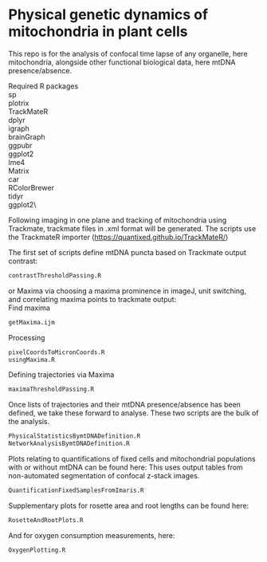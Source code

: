 # Physical genetic dynamics of mitochondria in plant cells

This repo is for the analysis of confocal time lapse of any organelle, here mitochondria, alongside other functional biological data, here mtDNA presence/absence. 

Required R packages\
sp\
plotrix\
TrackMateR\
dplyr\
igraph\
brainGraph\
ggpubr\
ggplot2\
lme4\
Matrix\
car\
RColorBrewer\
tidyr\
ggplot2\


Following imaging in one plane and tracking of mitochondria using Trackmate, trackmate files in .xml format will be generated. 
The scripts use the TrackmateR importer (https://quantixed.github.io/TrackMateR/)

The first set of scripts define mtDNA puncta based on Trackmate output contrast:
```sh
contrastThresholdPassing.R
```

or Maxima via choosing a maxima prominence in imageJ, unit switching, and correlating maxima points to trackmate output:\
Find maxima
```sh
getMaxima.ijm
```
Processing
```sh
pixelCoordsToMicronCoords.R
usingMaxima.R
```
Defining trajectories via Maxima
```sh
maximaThresholdPassing.R
```

Once lists of trajectories and their mtDNA presence/absence has been defined, we take these forward to analyse.
These two scripts are the bulk of the analysis.

```sh
PhysicalStatisticsBymtDNADefinition.R
NetworkAnalysisBymtDNADefinition.R
```

Plots relating to quantifications of fixed cells and mitochondrial populations with or without mtDNA can be found here:
This uses output tables from non-automated segmentation of confocal z-stack images. 
```sh
QuantificationFixedSamplesFromImaris.R
```

Supplementary plots for rosette area and root lengths can be found here:
```sh
RosetteAndRootPlots.R 
```
And for oxygen consumption measurements, here:
```sh
OxygenPlotting.R
```
